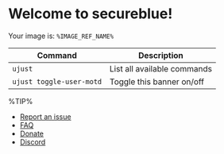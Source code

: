 # Welcome to secureblue!
Your image is: `%IMAGE_REF_NAME%`

| Command | Description |
| ------- | ----------- |
| `ujust`  | List all available commands |
| `ujust toggle-user-motd` | Toggle this banner on/off |

%TIP%

- [Report an issue](https://github.com/secureblue/secureblue/issues)
- [FAQ](https://github.com/secureblue/secureblue/blob/live/FAQ.md)
- [Donate](https://github.com/secureblue/secureblue/blob/live/DONATE.md)
- [Discord](https://discord.gg/qMTv5cKfbF)
